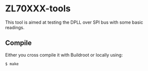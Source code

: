 # ZL70XXX-tools

This tool is aimed at testing the DPLL over SPI bus with some basic readings.

## Compile

Either you cross compile it with Buildroot or locally using:
```
$ make
```
